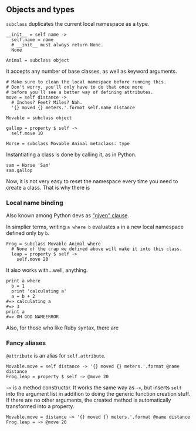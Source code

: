 ## Objects and types

`subclass` duplicates the current local namespace as a type.

```dg
__init__ = self name ->
  self.name = name
  # __init__ must always return None.
  None

Animal = subclass object
```

It accepts any number of base classes, as well as keyword arguments.

```dg
# Make sure to clean the local namespace before running this.
# Don't worry, you'll only have to do that once more
# before you'll see a better way of defining attributes.
move = self distance ->
  # Inches? Feet? Miles? Nah.
  '{} moved {} meters.'.format self.name distance

Movable = subclass object
```

```dg
gallop = property $ self ->
  self.move 10

Horse = subclass Movable Animal metaclass: type
```

Instantiating a class is done by calling it, as in Python.

```dg
sam = Horse 'Sam'
sam.gallop
```

Now, it is not very easy to reset the namespace every time you need
to create a class. That is why there is

### Local name binding

Also known among Python devs as ["given" clause](http://www.python.org/dev/peps/pep-3150/).

In simplier terms, writing `a where b` evaluates `a` in a new local namespace
defined only by `b`.

```dg
Frog = subclass Movable Animal where
  # None of the crap we defined above will make it into this class.
  leap = property $ self ->
    self.move 20
```

It also works with...well, anything.

```dg
print a where
  b = 1
  print 'calculating a'
  a = b + 2
#=> calculating a
#=> 3
print a
#=> OH GOD NAMEERROR
```

Also, for those who like Ruby syntax, there are

### Fancy aliases

`@attribute` is an alias for `self.attribute`.

```dg
Movable.move = self distance -> '{} moved {} meters.'.format @name distance
Frog.leap = property $ self -> @move 20
```

`~>` is a method constructor. It works the same way as `->`, but inserts `self`
into the argument list in addition to doing the generic function creation stuff.
If there are no other arguments, the created method is automatically
transformed into a property.

```dg
Movable.move = distance ~> '{} moved {} meters.'.format @name distance
Frog.leap = ~> @move 20
```
